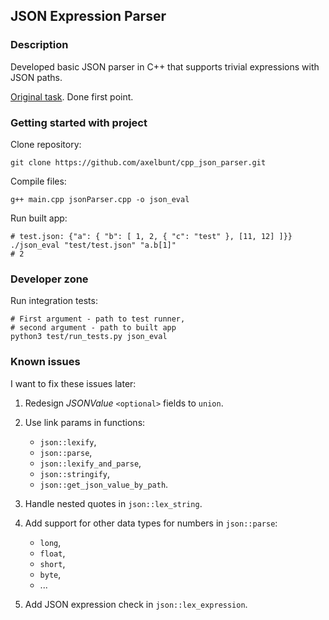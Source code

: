 ## JSON Expression Parser

### Description

Developed basic JSON parser in C++ that supports trivial expressions with JSON paths.

[Original task](task.md). Done first point.

### Getting started with project

Clone repository:

```
git clone https://github.com/axelbunt/cpp_json_parser.git
```

Compile files:

```
g++ main.cpp jsonParser.cpp -o json_eval
```

Run built app:

```
# test.json: {"a": { "b": [ 1, 2, { "c": "test" }, [11, 12] ]}}
./json_eval "test/test.json" "a.b[1]"
# 2
```

### Developer zone

Run integration tests:

```
# First argument - path to test runner, 
# second argument - path to built app
python3 test/run_tests.py json_eval
```

### Known issues

I want to fix these issues later:

1. Redesign *JSONValue* `<optional>` fields to `union`.

2. Use link params in functions:
    - `json::lexify`,
    - `json::parse`,
    - `json::lexify_and_parse`,
    - `json::stringify`,
    - `json::get_json_value_by_path`.

3. Handle nested quotes in `json::lex_string`.

4. Add support for other data types for numbers in `json::parse`: 
    - `long`,
    - `float`,
    - `short`,
    - `byte`,
    - ...

5. Add JSON expression check in `json::lex_expression`.
